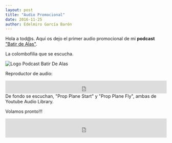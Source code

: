 ```yaml
---
layout: post
title: "Audio Promocional"
date: 2016-11-25
author: Edelmiro García Barón
---
```

Hola a tod@s. Aquí os dejo el primer audio promocional de mi **podcast** ["Batir de Alas"](https://batirdealas.github.io).

La colombofilia que se escucha.
 
<img src="https://batirdealas.github.io/images/BdA1400x1400.png" alt="Logo Podcast Batir De Alas" style="max-width:100%;width:auto;height:auto;">

Reproductor de audio:
<iframe src="https://archive.org/embed/PromoBatirDeAlasPodcast" width="100%" height="40" frameborder="0" webkitallowfullscreen="true" mozallowfullscreen="true" allowfullscreen></iframe>
De fondo se escuchan, "Prop Plane Start" y "Prop Plane Fly", ambas de Youtube Audio Library.
 
Volamos pronto!!!

<iframe 
  frameborder="0" 
  width="100%"     
  height="60"
  src="https://drive.google.com/file/d/0B5ql1igbvW0gZko1SDNUbld4M3c/preview">
  webkitallowfullscreen="true"
  mozallowfullscreen="true"
  allowfullscreen>
</iframe>
